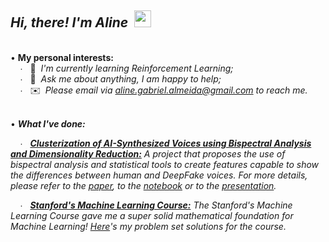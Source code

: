 ## *Hi, there! I'm Aline* &nbsp;<img src="https://user-images.githubusercontent.com/5679180/79618120-0daffb80-80be-11ea-819e-d2b0fa904d07.gif" width="27px">    
&nbsp;   
• **My personal interests:**  
&nbsp; &nbsp; ∙ &nbsp; 🌱 &nbsp;*I'm currently learning Reinforcement Learning;*  
&nbsp; &nbsp; ∙ &nbsp; 💬 &nbsp;*Ask me about anything, I am happy to help;*  
&nbsp; &nbsp; ∙ &nbsp; ✉️ &nbsp;*Please email via aline.gabriel.almeida@gmail.com to reach me.*    
&nbsp;

• ***What I've done:***
  
&nbsp; &nbsp; ∙ &nbsp; [***Clusterization of AI-Synthesized Voices using Bispectral Analysis and Dimensionality Reduction:***](https://github.com/AlmeidaAlin3/AI-Synthesized_Voices_Clusterization) *A project that proposes the use of bispectral analysis and statistical tools to create features capable to show the differences between human and DeepFake voices. For more details, please refer to the [paper](https://github.com/AlmeidaAlin3/AI-Synthesized_Voices_Clusterization/blob/main/paper/Clusterization%20of%20AI-Synthesized%20Voices%20using%20Bispectral%20Analysis%20and%20Dimensionality%20Reduction%20-%20Aline%20Gabriel%20de%20Almeida%20.pdf), to the [notebook](https://github.com/AlmeidaAlin3/AI-Synthesized_Voices_Clusterization/blob/main/colab_notebook/Clusterization%20of%20AI-Synthesized%20Voices%20-%20Aline%20Gabriel%20de%20Almeida.ipynb) or to the [presentation](https://www.youtube.com/watch?v=EkkUnHBzECo&ab_channel=AlineAlmeida).*  

&nbsp; &nbsp; ∙ &nbsp; [***Stanford's Machine Learning Course:***](https://github.com/AlmeidaAlin3/MachineLearning/blob/master/README.md) *The Stanford's Machine Learning Course gave me a super solid mathematical foundation for Machine Learning! [Here](https://github.com/AlmeidaAlin3/MachineLearning/blob/master/README.md)'s my problem set solutions for the course.*  


<!--
&nbsp; &nbsp; ∙ &nbsp; 👾 &nbsp;*Visit my [youtube channel](https://www.youtube.com/channel/UCSe5r5jc5cEywlVuRVOvd9Q) (amazing videos are coming soon!* 🥰 *).*  
-->

